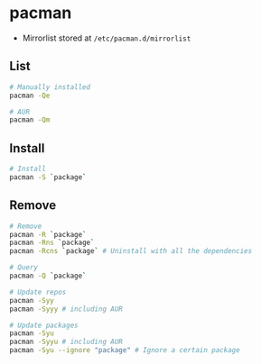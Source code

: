 # pacman

- Mirrorlist stored at `/etc/pacman.d/mirrorlist`

## List

```sh
# Manually installed
pacman -Qe

# AUR
pacman -Qm

```

## Install

```sh
# Install
pacman -S `package`
```

## Remove

```sh
# Remove
pacman -R `package`
pacman -Rns `package`
pacman -Rcns `package` # Uninstall with all the dependencies

# Query
pacman -Q `package`
```

```sh
# Update repos
pacman -Syy
pacman -Syyy # including AUR

# Update packages
pacman -Syu
pacman -Syyu # including AUR
pacman -Syu --ignore "package" # Ignore a certain package


```
